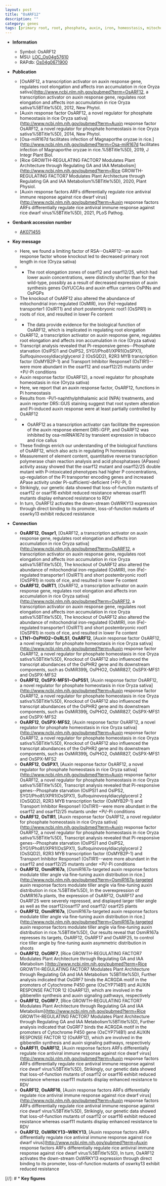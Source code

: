 ```yaml
---
layout: post
title: "OsARF12"
description: ""
category: genes
tags: [primary root, root, phosphate, auxin, iron, homeostasis, mitochondria, transporter, transcription factor,  pi , resistance]
---
```


* **Information**  
    + Symbol: OsARF12  
    + MSU: [LOC_Os04g57610](http://rice.plantbiology.msu.edu/cgi-bin/ORF_infopage.cgi?orf=LOC_Os04g57610)  
    + RAPdb: [Os04g0671900](http://rapdb.dna.affrc.go.jp/viewer/gbrowse_details/irgsp1?name=Os04g0671900)  

* **Publication**  
    + [OsARF12, a transcription activator on auxin response gene, regulates root elongation and affects iron accumulation in rice Oryza sativa](http://www.ncbi.nlm.nih.gov/pubmed?term=OsARF12, a transcription activator on auxin response gene, regulates root elongation and affects iron accumulation in rice Oryza sativa%5BTitle%5D), 2012, New Phytol.
    + [Auxin response factor OsARF12, a novel regulator for phosphate homeostasis in rice Oryza sativa](http://www.ncbi.nlm.nih.gov/pubmed?term=Auxin response factor OsARF12, a novel regulator for phosphate homeostasis in rice Oryza sativa%5BTitle%5D), 2014, New Phytol.
    + [Osa-miR167d facilitates infection of Magnaporthe oryzae in rice.](http://www.ncbi.nlm.nih.gov/pubmed?term=Osa-miR167d facilitates infection of Magnaporthe oryzae in rice.%5BTitle%5D), 2019, J Integr Plant Biol.
    + [Rice GROWTH-REGULATING FACTOR7 Modulates Plant Architecture through Regulating GA and IAA Metabolism](http://www.ncbi.nlm.nih.gov/pubmed?term=Rice GROWTH-REGULATING FACTOR7 Modulates Plant Architecture through Regulating GA and IAA Metabolism%5BTitle%5D), 2020, Plant Physiol.
    + [Auxin response factors ARFs differentially regulate rice antiviral immune response against rice dwarf virus](http://www.ncbi.nlm.nih.gov/pubmed?term=Auxin response factors ARFs differentially regulate rice antiviral immune response against rice dwarf virus%5BTitle%5D), 2021, PLoS Pathog.

* **Genbank accession number**  
    + [AK071455](http://www.ncbi.nlm.nih.gov/nuccore/AK071455)

* **Key message**  
    + Here, we found a limiting factor of RSA--OsARF12--an auxin response factor whose knockout led to decreased primary root length in rice (Oryza sativa)
    + * The root elongation zones of osarf12 and osarf12/25, which had lower auxin concentrations, were distinctly shorter than for the wild-type, possibly as a result of decreased expression of auxin synthesis genes OsYUCCAs and auxin efflux carriers OsPINs and OsPGPs
    + The knockout of OsARF12 also altered the abundance of mitochondrial iron-regulated (OsMIR), iron (Fe)-regulated transporter1 (OsIRT1) and short postembryonic root1 (OsSPR1) in roots of rice, and resulted in lower Fe content
    + * The data provide evidence for the biological function of OsARF12, which is implicated in regulating root elongation
    + OsARF12, a transcription activator on auxin response gene, regulates root elongation and affects iron accumulation in rice (Oryza sativa)
    + Transcript analysis revealed that Pi-responsive genes--Phosphate starvation (OsIPS)1 and OsIPS2, SYG1/Pho81/XPR1(OsSPX1), Sulfoquinovosyldiacylglycerol 2 (OsSQD2), R2R3 MYB transcription factor (OsMYB2P-1) and Transport Inhibitor Response1 (OsTIR1)--were more abundant in the osarf12 and osarf12/25 mutants under +Pi/-Pi conditions
    + Auxin response factor (OsARF12), a novel regulator for phosphate homeostasis in rice (Oryza sativa)
    + Here, we report that an auxin response factor, OsARF12, functions in Pi homeostasis
    + Results from -Pi/1-naphthylphthalamic acid (NPA) treatments, and auxin reporter DR5::GUS staining suggest that root system alteration and Pi-induced auxin response were at least partially controlled by OsARF12
    + * OsARF12 as a transcription activator can facilitate the expression of the auxin response element DR5::GFP, and OsARF12 was inhibited by osa-miRNA167d by transient expression in tobacco and rice callus
    + These findings enrich our understanding of the biological functions of OsARF12, which also acts in regulating Pi homeostasis
    + Measurement of element content, quantitative reverse transcription polymerase chain reaction analysis and acid phosphatases (APases) activity assay showed that the osarf12 mutant and osarf12/25 double mutant with P-intoxicated phenotypes had higher P concentrations, up-regulation of the Pi transporter encoding genes and increased APase activity under Pi-sufficient/-deficient (+Pi/-Pi, 0
    + Strikingly, our genetic data showed that loss-of-function mutants of osarf12 or osarf16 exhibit reduced resistance whereas osarf11 mutants display enhanced resistance to RDV
    + In turn, OsARF12 activates the down-stream OsWRKY13 expression through direct binding to its promoter, loss-of-function mutants of oswrky13 exhibit reduced resistance

* **Connection**  
    + __OsARF12__, __Osspr1__, [OsARF12, a transcription activator on auxin response gene, regulates root elongation and affects iron accumulation in rice Oryza sativa](http://www.ncbi.nlm.nih.gov/pubmed?term=OsARF12, a transcription activator on auxin response gene, regulates root elongation and affects iron accumulation in rice Oryza sativa%5BTitle%5D), The knockout of OsARF12 also altered the abundance of mitochondrial iron-regulated (OsMIR), iron (Fe)-regulated transporter1 (OsIRT1) and short postembryonic root1 (OsSPR1) in roots of rice, and resulted in lower Fe content
    + __OsARF12__, __OsIRT1__, [OsARF12, a transcription activator on auxin response gene, regulates root elongation and affects iron accumulation in rice Oryza sativa](http://www.ncbi.nlm.nih.gov/pubmed?term=OsARF12, a transcription activator on auxin response gene, regulates root elongation and affects iron accumulation in rice Oryza sativa%5BTitle%5D), The knockout of OsARF12 also altered the abundance of mitochondrial iron-regulated (OsMIR), iron (Fe)-regulated transporter1 (OsIRT1) and short postembryonic root1 (OsSPR1) in roots of rice, and resulted in lower Fe content
    + __LTN1~OsPHO2~OsRLS1__, __OsARF12__, [Auxin response factor OsARF12, a novel regulator for phosphate homeostasis in rice Oryza sativa](http://www.ncbi.nlm.nih.gov/pubmed?term=Auxin response factor OsARF12, a novel regulator for phosphate homeostasis in rice Oryza sativa%5BTitle%5D), Knockout of OsARF12 also influenced the transcript abundances of the OsPHR2 gene and its downstream components, such as OsMiR399j, OsPHO2, OsMiR827, OsSPX-MFS1 and OsSPX-MFS2
    + __OsARF12__, __OsSPX-MFS1~OsPSS1__, [Auxin response factor OsARF12, a novel regulator for phosphate homeostasis in rice Oryza sativa](http://www.ncbi.nlm.nih.gov/pubmed?term=Auxin response factor OsARF12, a novel regulator for phosphate homeostasis in rice Oryza sativa%5BTitle%5D), Knockout of OsARF12 also influenced the transcript abundances of the OsPHR2 gene and its downstream components, such as OsMiR399j, OsPHO2, OsMiR827, OsSPX-MFS1 and OsSPX-MFS2
    + __OsARF12__, __OsSPX-MFS2__, [Auxin response factor OsARF12, a novel regulator for phosphate homeostasis in rice Oryza sativa](http://www.ncbi.nlm.nih.gov/pubmed?term=Auxin response factor OsARF12, a novel regulator for phosphate homeostasis in rice Oryza sativa%5BTitle%5D), Knockout of OsARF12 also influenced the transcript abundances of the OsPHR2 gene and its downstream components, such as OsMiR399j, OsPHO2, OsMiR827, OsSPX-MFS1 and OsSPX-MFS2
    + __OsARF12__, __OsSPX1__, [Auxin response factor OsARF12, a novel regulator for phosphate homeostasis in rice Oryza sativa](http://www.ncbi.nlm.nih.gov/pubmed?term=Auxin response factor OsARF12, a novel regulator for phosphate homeostasis in rice Oryza sativa%5BTitle%5D), Transcript analysis revealed that Pi-responsive genes--Phosphate starvation (OsIPS)1 and OsIPS2, SYG1/Pho81/XPR1(OsSPX1), Sulfoquinovosyldiacylglycerol 2 (OsSQD2), R2R3 MYB transcription factor (OsMYB2P-1) and Transport Inhibitor Response1 (OsTIR1)--were more abundant in the osarf12 and osarf12/25 mutants under +Pi/-Pi conditions
    + __OsARF12__, __OsTIR1__, [Auxin response factor OsARF12, a novel regulator for phosphate homeostasis in rice Oryza sativa](http://www.ncbi.nlm.nih.gov/pubmed?term=Auxin response factor OsARF12, a novel regulator for phosphate homeostasis in rice Oryza sativa%5BTitle%5D), Transcript analysis revealed that Pi-responsive genes--Phosphate starvation (OsIPS)1 and OsIPS2, SYG1/Pho81/XPR1(OsSPX1), Sulfoquinovosyldiacylglycerol 2 (OsSQD2), R2R3 MYB transcription factor (OsMYB2P-1) and Transport Inhibitor Response1 (OsTIR1)--were more abundant in the osarf12 and osarf12/25 mutants under +Pi/-Pi conditions
    + __OsARF12__, __OsmiR167a__, [OsmiR167a-targeted auxin response factors modulate tiller angle via fine-tuning auxin distribution in rice.](http://www.ncbi.nlm.nih.gov/pubmed?term=OsmiR167a-targeted auxin response factors modulate tiller angle via fine-tuning auxin distribution in rice.%5BTitle%5D),  In the overexpression of OsMIR167a plants, the expression of OsARF12, OsARF17 and OsARF25 were severely repressed, and displayed larger tiller angle as well as the osarf12/osarf17 and osarf12/ osarf25 plants
    + __OsARF12__, __OsmiR167a__, [OsmiR167a-targeted auxin response factors modulate tiller angle via fine-tuning auxin distribution in rice.](http://www.ncbi.nlm.nih.gov/pubmed?term=OsmiR167a-targeted auxin response factors modulate tiller angle via fine-tuning auxin distribution in rice.%5BTitle%5D),  Our results reveal that OsmiR167a represses its targets, OsARF12, OsARF17 and OsARF25, to control rice tiller angle by fine-tuning auxin asymmetric distribution in shoots
    + __OsARF12__, __OsGRF7__, [Rice GROWTH-REGULATING FACTOR7 Modulates Plant Architecture through Regulating GA and IAA Metabolism ](http://www.ncbi.nlm.nih.gov/pubmed?term=Rice GROWTH-REGULATING FACTOR7 Modulates Plant Architecture through Regulating GA and IAA Metabolism %5BTitle%5D),  Further analysis indicated that OsGRF7 binds the ACRGDA motif in the promoters of Cytochrome P450 gene (OsCYP714B1) and AUXIN RESPONSE FACTOR 12 (OsARF12), which are involved in the gibberellin synthesis and auxin signaling pathways, respectively
    + __OsARF12__, __OsGRF7__, [Rice GROWTH-REGULATING FACTOR7 Modulates Plant Architecture through Regulating GA and IAA Metabolism](http://www.ncbi.nlm.nih.gov/pubmed?term=Rice GROWTH-REGULATING FACTOR7 Modulates Plant Architecture through Regulating GA and IAA Metabolism%5BTitle%5D),  Further analysis indicated that OsGRF7 binds the ACRGDA motif in the promoters of Cytochrome P450 gene (OsCYP714B1) and AUXIN RESPONSE FACTOR 12 (OsARF12), which are involved in the gibberellin synthesis and auxin signaling pathways, respectively
    + __OsARF11__, __OsARF12__, [Auxin response factors ARFs differentially regulate rice antiviral immune response against rice dwarf virus](http://www.ncbi.nlm.nih.gov/pubmed?term=Auxin response factors ARFs differentially regulate rice antiviral immune response against rice dwarf virus%5BTitle%5D),  Strikingly, our genetic data showed that loss-of-function mutants of osarf12 or osarf16 exhibit reduced resistance whereas osarf11 mutants display enhanced resistance to RDV
    + __OsARF12__, __OsARF16__, [Auxin response factors ARFs differentially regulate rice antiviral immune response against rice dwarf virus](http://www.ncbi.nlm.nih.gov/pubmed?term=Auxin response factors ARFs differentially regulate rice antiviral immune response against rice dwarf virus%5BTitle%5D),  Strikingly, our genetic data showed that loss-of-function mutants of osarf12 or osarf16 exhibit reduced resistance whereas osarf11 mutants display enhanced resistance to RDV
    + __OsARF12__, __OsWRKY13~WRKY13__, [Auxin response factors ARFs differentially regulate rice antiviral immune response against rice dwarf virus](http://www.ncbi.nlm.nih.gov/pubmed?term=Auxin response factors ARFs differentially regulate rice antiviral immune response against rice dwarf virus%5BTitle%5D),  In turn, OsARF12 activates the down-stream OsWRKY13 expression through direct binding to its promoter, loss-of-function mutants of oswrky13 exhibit reduced resistance

[//]: # * **Key figures**  



